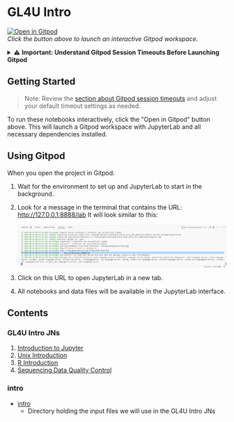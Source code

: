 # GL4U Intro 

[![Open in Gitpod](https://gitpod.io/button/open-in-gitpod.svg)](https://gitpod.io/#https://github.com/nasa/GeneLab-Training/tree/GL4U_Intro_2024)  
*Click the button above to launch an interactive Gitpod workspace.*  

<details id="understanding-gitpod-session-timeouts">
  <summary>⚠️ <strong>Important: Understand Gitpod Session Timeouts Before Launching Gitpod</strong></summary>

By default, Gitpod workspaces have an inactivity timeout of **30 minutes**. If there is no user input during this time, your workspace will stop. Additionally, if you close the Gitpod editor tab (but leave JupyterLab open), the timeout reduces to **5 minutes**. 

To avoid unexpected disconnections:

- **Keep both the Gitpod editor and JupyterLab tabs open while working.**

You can adjust your timeout settings (default: 30 minutes) in your [Gitpod User Preferences](https://gitpod.io/user/preferences) as shown below:

<img src="images/gitpod-user-preferences.png" align="center" alt=""/>

</details>  

## Getting Started  

> Note: Review the [section about Gitpod session timeouts](#understanding-gitpod-session-timeouts) and adjust your default timeout settings as needed.  

To run these notebooks interactively, click the "Open in Gitpod" button above. This will launch a Gitpod workspace with JupyterLab and all necessary dependencies installed.  

## Using Gitpod  

When you open the project in Gitpod:  

1. Wait for the environment to set up and JupyterLab to start in the background.
2. Look for a message in the terminal that contains the URL: http://127.0.0.1:8888/lab
   It will look similar to this:

   <img src="images/gitpod-jupyter-running.png" align="center" alt="Jupyter Server Running Message"/>

3. Click on this URL to open JupyterLab in a new tab.
4. All notebooks and data files will be available in the JupyterLab interface.

## Contents  

### GL4U Intro JNs  
1. [Introduction to Jupyter](GL4U_Intro_JNs/01-jupyter-intro.ipynb)
2. [Unix Introduction](GL4U_Intro_JNs/02-unix-intro.ipynb)
3. [R Introduction](GL4U_Intro_JNs/03-R-intro.ipynb)
4. [Sequencing Data Quality Control](GL4U_Intro_JNs/04-sequencing-data-QC.ipynb)

### intro  
* [intro](intro)
  - Directory holding the input files we will use in the GL4U Intro JNs
